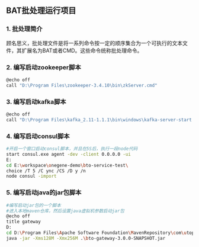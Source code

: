## BAT批处理运行项目

### 1. 批处理简介

顾名思义，批处理文件是将一系列命令按一定的顺序集合为一个可执行的文本文件，其扩展名为BAT或者CMD。这些命令统称批处理命令。

### 2. 编写启动zookeeper脚本

```sh
@echo off
call "D:\Program Files\zookeeper-3.4.10\bin\zkServer.cmd"
```

### 3. 编写启动kafka脚本

```sh
@echo off
call "D:\Program Files\kafka_2.11-1.1.1\bin\windows\kafka-server-start.bat" "D:\Program Files\kafka_2.11-1.1.1\config\server.properties"
```

### 4. 编写启动consul脚本

```sh
#开启一个窗口启动consul脚本，并且在5S后，执行一段node代码
start consul.exe agent -dev -client 0.0.0.0 -ui
E:
cd E:\workspace\onegene-demo\bto-service-test\
choice /T 5 /C ync /CS /D y /n
node consul -import
```

### 5. 编写启动java的jar包脚本

```sh
#编写启动jar包的一个脚本
#进入本地maven仓库，然后设置java虚拟机参数启动jar包
@echo off
title gateway
D:
cd D:\Program Files\Apache Software Foundation\MavenRepository\com\utoper\bto\gateway\bto-gateway\3.0.0-SNAPSHOT\
java -jar -Xms128M -Xmx256M .\bto-gateway-3.0.0-SNAPSHOT.jar
```


